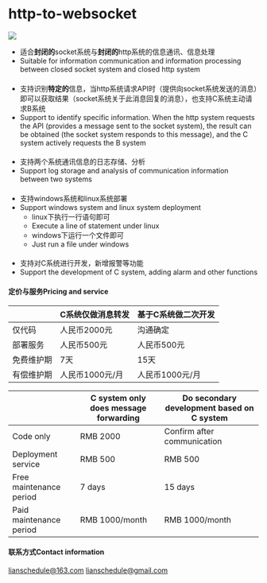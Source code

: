 # http-to-websocket 
![](http://tcg-public-read1.oss.dazhangkeji.com/github/http-to-websocket/%E6%B5%81%E7%A8%8B%E8%AE%BE%E8%AE%A1.jpg)
- 适合**封闭的**socket系统与**封闭的**http系统的信息通讯、信息处理
- Suitable for information communication and information processing between closed socket system and closed http system
####
- 支持识别**特定的**信息，当http系统请求API时（提供向socket系统发送的消息）即可以获取结果（socket系统关于此消息回复的消息），也支持C系统主动请求B系统
- Support to identify specific information. When the http system requests the API (provides a message sent to the socket system), the result can be obtained (the socket system responds to this message), and the C system actively requests the B system
#### 
- 支持两个系统通讯信息的日志存储、分析
- Support log storage and analysis of communication information between two systems
#### 
- 支持windows系统和linux系统部署
- Support windows system and linux system deployment
    - linux下执行一行语句即可
    - Execute a line of statement under linux
    - windows下运行一个文件即可
    - Just run a file under windows
#### 
- 支持对C系统进行开发，新增报警等功能
- Support the development of C system, adding alarm and other functions

#### 定价与服务Pricing and service

||C系统仅做消息转发|基于C系统做二次开发|
|----|----|----|
|仅代码|人民币2000元|沟通确定|
|部署服务|人民币500元|人民币500元|
|免费维护期|7天|15天|
|有偿维护期|人民币1000元/月|人民币1000元/月|

||C system only does message forwarding|Do secondary development based on C system|
|----|----|----|
|Code only|RMB 2000|Confirm after communication|
|Deployment service|RMB 500|RMB 500|
|Free maintenance period|7 days|15 days|
|Paid maintenance period|RMB 1000/month|RMB 1000/month|

#### 联系方式Contact information
lianschedule@163.com
lianschedule@gmail.com